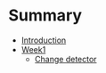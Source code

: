 # Summary

* [Introduction](README.md)
* [Week1](chapter1.md)
  * [Change detector](chapter1/moa.md)

